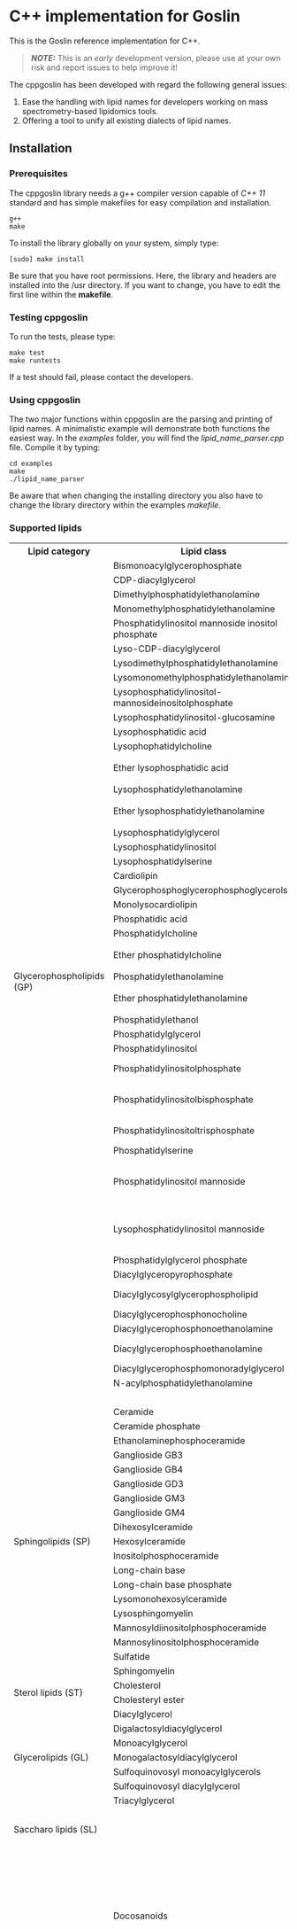 # C++ implementation for Goslin

This is the Goslin reference implementation for C++.

> **_NOTE:_**  This is an *early* development version, please use at your own risk and report issues to help improve it!

The cppgoslin has been developed with regard the following general issues:

1. Ease the handling with lipid names for developers working on mass spectrometry-based lipidomics tools.
2. Offering a tool to unify all existing dialects of lipid names.


## Installation

### Prerequisites
The cppgoslin library needs a g++ compiler version capable of *C++ 11* standard and has simple makefiles for easy compilation and installation. 

```
g++
make
```

To install the library globally on your system, simply type:

```
[sudo] make install
```

Be sure that you have root permissions. Here, the library and headers are installed into the /usr directory. If you want to change, you have to edit the first line within the **makefile**.


### Testing cppgoslin

To run the tests, please type:

```
make test
make runtests
```

If a test should fail, please contact the developers.


### Using cppgoslin

The two major functions within cppgoslin are the parsing and printing of lipid names. A minimalistic example will demonstrate both functions the easiest way. In the *examples* folder, you will find the *lipid_name_parser.cpp* file. Compile it by typing:

```
cd examples
make
./lipid_name_parser
```

Be aware that when changing the installing directory you also have to change the library directory within the examples *makefile*.



### Supported lipids
<table>
<tr><th>Lipid category</th><th>Lipid class</th><th>Abbreviation</th></tr>

<tr><td rowspan="48">Glycerophospholipids (GP)</td><td>Bismonoacylglycerophosphate</td><td>BMP / LBPA</td></tr>
<tr><td>CDP-diacylglycerol</td><td>CDP-DAG</td></tr>
<tr><td>Dimethylphosphatidylethanolamine</td><td>DMPE</td></tr>
<tr><td>Monomethylphosphatidylethanolamine</td><td>MMPE</td></tr>
<tr><td>Phosphatidylinositol mannoside inositol phosphate</td><td>PIMIP</td></tr>
<tr><td>Lyso-CDP-diacylglycerol</td><td>LCDPDAG</td></tr>
<tr><td>Lysodimethylphosphatidylethanolamine</td><td>LDMPE</td></tr>
<tr><td>Lysomonomethylphosphatidylethanolamine</td><td>LMMPE</td></tr>
<tr><td>Lysophosphatidylinositol- mannosideinositolphosphate</td><td>LPIMIP</td></tr>
<tr><td>Lysophosphatidylinositol-glucosamine</td><td>LPIN</td></tr>
<tr><td>Lysophosphatidic acid</td><td>LPA</td></tr>
<tr><td>Lysophophatidylcholine</td><td>LPC</td></tr>
<tr><td rowspan="2">Ether lysophosphatidic acid</td><td>LPC O-a</td></tr>
<tr><td>LPC O-p</td></tr>
<tr><td>Lysophosphatidylethanolamine</td><td>LPE</td></tr>
<tr><td rowspan="2">Ether lysophosphatidylethanolamine</td><td>LPE O-a</td></tr>
<tr><td>LPE O-p</td></tr>
<tr><td>Lysophosphatidylglycerol</td><td>LPG</td></tr>
<tr><td>Lysophosphatidylinositol</td><td>LPI</td></tr>
<tr><td>Lysophosphatidylserine</td><td>LPS</td></tr>
<tr><td>Cardiolipin</td><td>CL</td></tr>
<tr><td>Glycerophosphoglycerophosphoglycerols</td><td>DLCL</td></tr>
<tr><td>Monolysocardiolipin</td><td>MLCL</td></tr>
<tr><td>Phosphatidic acid</td><td>PA</td></tr>
<tr><td>Phosphatidylcholine</td><td>PC</td></tr>
<tr><td rowspan="2">Ether phosphatidylcholine</td><td>PC O-a</td></tr>
<tr><td>PC O-p</td></tr>
<tr><td>Phosphatidylethanolamine</td><td>PE</td></tr>
<tr><td rowspan="2">Ether phosphatidylethanolamine</td><td>PE O-a</td></tr>
<tr><td>PE O-p</td></tr>
<tr><td>Phosphatidylethanol</td><td>PEt</td></tr>
<tr><td>Phosphatidylglycerol</td><td>PG</td></tr>
<tr><td>Phosphatidylinositol</td><td>PI</td></tr>
<tr><td>Phosphatidylinositolphosphate</td><td>PIP / PIP[3'] / PIP[4'] / PIP[5']</td></tr>
<tr><td>Phosphatidylinositolbisphosphate</td><td>PIP2 / PIP2[3',4'] / PIP2[3',5'] / PIP2[4',5']</td></tr>
<tr><td>Phosphatidylinositoltrisphosphate</td><td>PIP3 / PIP3[3',4',5']</td></tr>
<tr><td>Phosphatidylserine</td><td>PS</td></tr>
<tr><td>Phosphatidylinositol mannoside</td><td>PIM / PIM1 / PIM2 / PIM3<br>PIM4 / PIM5 / PIM6</td></tr>
<tr><td>Lysophosphatidylinositol mannoside</td><td>LPIM / LPIM1 / LPIM2 / LPIM3<br>LPIM4 / LPIM5 / LPIM6</td></tr>
<tr><td>Phosphatidylglycerol phosphate</td><td>PGP</td></tr>
<tr><td>Diacylglyceropyrophosphate</td><td>PPA</td></tr> 
<tr><td>Diacylglycosylglycerophospholipid</td><td>Glc-GP / 6-Ac-Glc-GP</td></tr>
<tr><td>Diacylglycerophosphonocholine</td><td>PnC</td></tr>
<tr><td>Diacylglycerophosphonoethanolamine</td><td>PnE</td></tr>
<tr><td>Diacylglycerophosphoethanolamine</td><td>PE-NMe / PE-NMe2</td></tr>
<tr><td>Diacylglycerophosphomonoradylglycerol</td><td>SLBPA</td></tr>
<tr><td>N-acylphosphatidylethanolamine</td><td>NAPE</td></tr>
<tr><td></td><td>CPA</td></tr>


<tr><td rowspan="19">Sphingolipids (SP)</td><td>Ceramide</td><td>Cer</td></tr>
<tr><td>Ceramide phosphate</td><td>CerP</td></tr>
<tr><td>Ethanolaminephosphoceramide</td><td>EPC</td></tr>
<tr><td>Ganglioside GB3</td><td>GB3</td></tr>
<tr><td>Ganglioside GB4</td><td>GB4</td></tr>
<tr><td>Ganglioside GD3</td><td>GD3</td></tr>
<tr><td>Ganglioside GM3</td><td>GM3</td></tr>
<tr><td>Ganglioside GM4</td><td>GM4</td></tr>
<tr><td>Dihexosylceramide</td><td>Hex2Cer</td></tr>
<tr><td>Hexosylceramide</td><td>HexCer</td></tr>
<tr><td>Inositolphosphoceramide</td><td>IPC</td></tr>
<tr><td>Long-chain base</td><td>LCB</td></tr>
<tr><td>Long-chain base phosphate</td><td>LCBP</td></tr>
<tr><td>Lysomonohexosylceramide</td><td>LHexCer</td></tr>
<tr><td>Lysosphingomyelin</td><td>LSM</td></tr>
<tr><td>Mannosyldiinositolphosphoceramide</td><td>M(IP)2C</td></tr>
<tr><td>Mannosylinositolphosphoceramide</td><td>MIPC</td></tr>
<tr><td>Sulfatide</td><td>SHexCer</td></tr>
<tr><td>Sphingomyelin</td><td>SM</td></tr>

<tr><td rowspan="2">Sterol lipids (ST)</td><td>Cholesterol</td><td>Ch</td></tr>
<tr><td>Cholesteryl ester</td><td>ChE</td></tr>

<tr><td rowspan="7">Glycerolipids (GL)</td><td>Diacylglycerol</td><td>DAG</td></tr>
<tr><td>Digalactosyldiacylglycerol</td><td>DGDG</td></tr>
<tr><td>Monoacylglycerol</td><td>MAG</td></tr>
<tr><td>Monogalactosyldiacylglycerol</td><td>MGDG</td></tr>
<tr><td>Sulfoquinovosyl monoacylglycerols</td><td>SQMG</td></tr>
<tr><td>Sulfoquinovosyl diacylglycerol</td><td>SQDG</td></tr>
<tr><td>Triacylglycerol</td><td>TAG</td></tr>


<tr><td rowspan="3">Saccharo lipids (SL)</td><td></td><td>DAT</td></tr>
<tr><td></td><td>AC2SGL</td></tr>
<tr><td></td><td>PAT16 / PAT18</td></tr>


<tr><td rowspan="61">Mediator (LM)</td><td rowspan="9">Docosanoids</td><td>10-HDoHE</td></tr>
<tr><td>11-HDoHE</td></tr>
<tr><td>16-HDoHE</td></tr>
<tr><td>8-HDoHE</td></tr>
<tr><td>Maresin 1</td></tr>
<tr><td>Resolvin D1</td></tr>
<tr><td>Resolvin D2</td></tr>
<tr><td>Resolvin D3</td></tr>
<tr><td>Resolvin D5</td></tr>

<tr><td rowspan="39">Docosanoids</td><td>11(12)-EET</td></tr>
<tr><td>11,12-DHET</td></tr>
<tr><td>11-HETE</td></tr>
<tr><td>12-HEPE</td></tr>
<tr><td>12-HETE</td></tr>
<tr><td>12-HHTrE</td></tr>
<tr><td>12-OxoETE</td></tr>
<tr><td>14(15)-EET</td></tr>
<tr><td>14(15)-EpETE</td></tr>
<tr><td>14,15-DHET</td></tr>
<tr><td>15d-PGJ2</td></tr>
<tr><td>15-HEPE</td></tr>
<tr><td>15-HETE}</td></tr>
<tr><td>16-HETE</td></tr>
<tr><td>18-HEPE</td></tr>
<tr><td>5(6)-EET</td></tr>
<tr><td>5,12-DiHETE</td></tr>
<tr><td>5,6,15-LXA4</td></tr>
<tr><td>5,6-DiHETE</td></tr>
<tr><td>5-HEPE</td></tr>
<tr><td>5-HETE</td></tr>
<tr><td>5-HpETE</td></tr>
<tr><td>5-OxoETE</td></tr>
<tr><td>8(9)-EET</td></tr>
<tr><td>8,9-DHET</td></tr>
<tr><td>8-HETE</td></tr>
<tr><td>9-HEPE</td></tr>
<tr><td>9-HETE</td></tr>
<tr><td>LTB4</td></tr>
<tr><td>LTC4</td></tr>
<tr><td>LTD4</td></tr>
<tr><td>PGB2</td></tr>
<tr><td>PGD2</td></tr>
<tr><td>PGE2</td></tr>
<tr><td>PGF2alpha</td></tr>
<tr><td>PGI2</td></tr>
<tr><td>TXB1</td></tr>
<tr><td>TXB2</td></tr>
<tr><td>TXB3</td></tr>

<tr><td rowspan="6">Octadecanoids</td><td>12(13)-EpOME</td></tr>
<tr><td>13-HODE</td></tr>
<tr><td>13-HOTrE</td></tr>
<tr><td>9(10)-EpOME</td></tr>
<tr><td>9-HODE</td></tr>
<tr><td>9-HOTrE</td></tr>

<tr><td rowspan="7">Fatty Acids and Conjugates</td><td>AA (Arachidonic acid)</td></tr>
<tr><td>ALA (α-Linolenic acid)</td></tr>
<tr><td>DHA (Docosahexaenoic acid)</td></tr>
<tr><td>EPA (Eicosapentaenoic acid)</td></tr>
<tr><td>Linoleic acid</td></tr>
<tr><td>Palmitic acid</td></tr>
<tr><td>Tetranor-12-HETE</td></tr>

</table>